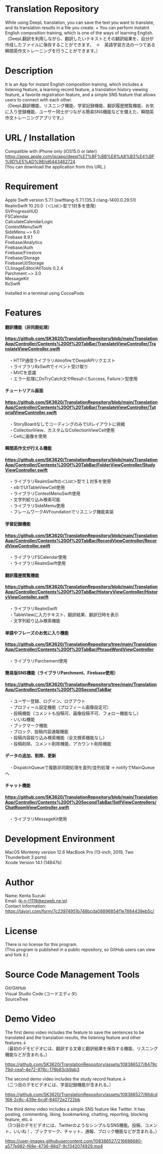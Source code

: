 # Translation Repository  
While using DeepL translation, you can save the text you want to translate, and its translation results in a file you create. + You can perform instatnt English composition training, which is one of the ways of learning English.  
（DeepL翻訳を利用しながら、翻訳したいテキストとその翻訳結果を、自分が作成したファイルに保存することができます。　＋　英語学習方法の一つである瞬間英作文トレーニングを行うことができます。）  
# Description  
It is an App for instant English composition training, which includes a listening feature, a learning record feature, a translation history viewing feature, a favorite registration feature, and a simple SNS feature that allows users to connect with each other.  
（DeepL翻訳機能、リスニング機能、学習記録機能、翻訳履歴閲覧機能、お気に入り登録機能、ユーザー同士がつながる簡易SNS機能などを備えた、瞬間英作文トレーニングアプリです。）  
# URL / Installation
Compatible with iPhone only (iOS15.0 or later)  
https://apps.apple.com/jp/app/deepl%E7%BF%BB%E8%A8%B3%E4%BF%9D%E5%AD%98/id6443462724  
(You can download the application from this URL.)  
# Requirement  
Apple Swift version 5.7.1 (swiftlang-5.7.1.135.3 clang-1400.0.29.51)  
RealmSwift 10.20.0（＜List＞型で1対多を使用）  
SVProgressHUD  
FSCalendar  
CalculateCalendarLogic  
ContextMenuSwift  
SideMenu ~> 6.0  
Firebase 8.9.1  
Firebase/Analytics   
Firebase/Auth  
Firebase/Firestore  
Firebase/Storage  
FirebaseUI/Storage  
CLImageEditor/AllTools 0.2.4  
Parchment ~> 3.0  
MessageKit  
RxSwift  

Installed in a terminal using CocoaPods  
# Features  
#### 翻訳機能（非同期処理）  
#### https://github.com/SK3620/TranslationRepository/blob/main/TranslationApp/Controller/Contents%20Of%20TabBar/TranslateViewController/TranslateViewController.swift  
　・HTTP通信ライブラリAlmofireでDeeplAPIリクエスト  
　・ライブラリRxSwiftでイベント受け取り  
　・MVCを意識  
　・エラー処理にDoTryCatch文やResult＜Success, Failure＞型使用  
#### チュートリアル画面  
#### https://github.com/SK3620/TranslationRepository/blob/main/TranslationApp/Controller/Contents%20Of%20TabBar/TranslateViewController/TutorialViewController.swift  
　・StoryBoardなしでコーディングのみでUIレイアウトに挑戦  
　・CollectionView、カスタムなCollectionViewCell使用  
　・Cellに画像を使用  
#### 瞬間英作文が行える機能  
#### https://github.com/SK3620/TranslationRepository/blob/main/TranslationApp/Controller/Contents%20Of%20TabBar/FolderViewController/StudyViewController.swift  
　・ライブラリRealmSwiftの＜List＞型で１対多を使用  
　・xibでUITableViewCell使用  
　・ライブラリContextMenuSwift使用  
　・文字列絞り込み検索可能  
　・ライブラリSideMemu使用  
　・フレームワークAVFoundationでリスニング機能実装  
#### 学習記録機能  
#### https://github.com/SK3620/TranslationRepository/blob/main/TranslationApp/Controller/Contents%20Of%20TabBar/RecordViewController/RecordViewController.swift  
　・ライブラリFSCalendar使用  
　・ライブラリRealmSwift使用  
#### 翻訳履歴閲覧機能  
#### https://github.com/SK3620/TranslationRepository/blob/main/TranslationApp/Controller/Contents%20Of%20TabBar/HistoryViewController/HistoryViewContoller.swift  
　・ライブラリRealmSwift  
　・TableViewに入力テキスト、翻訳結果、翻訳日時を表示  
　・文字列絞り込み検索機能  
#### 単語やフレーズのお気に入り機能  
#### https://github.com/SK3620/TranslationRepository/tree/main/TranslationApp/Controller/Contents%20Of%20TabBar/PhraseWordViewController
　・ライブラリParchement使用
#### 簡易版SNS機能（ライブラリParchment、Firebase使用）  
#### https://github.com/SK3620/TranslationRepository/tree/main/TranslationApp/Controller/Contents%20Of%20SecondTabBar  
　・ユーザー登録、ログイン、ログアウト  
　・プロフィール設定機能（プロフィール画像設定可）  
　・投稿機能（コメントも投稿可、画像投稿不可、フォロー機能なし）  
　・いいね機能  
　・ブックマーク機能  
　・ブロック、投稿内容通報機能  
　・投稿内容絞り込み検索機能（全文検索機能なし）  
　・投稿削除、コメント削除機能、アカウント削除機能  
  #### データの追加、削除、更新  
  　・DispatchQueueで複数非同期処理を直列/並列処理 → notifyでMainQueueへ
  #### チャット機能  
  #### https://github.com/SK3620/TranslationRepository/blob/main/TranslationApp/Controller/Contents%20Of%20SecondTabBar/SelfViewControllers/ChatRoomViewController.swift  
  　・ライブラリMessageKit使用  
# Development Environment  
MacOS Monterey version 12.6 MacBook Pro (13-inch, 2019, Two Thunderbolt 3 ports)  
Xcode Version 14.1 (14B47b)  
# Author  
Name: Kenta Suzuki  
Email: (k-n-t1119@ezweb.ne.jp)  
Contact Information: https://tayori.com/form/7c23974951b748bcda08896854f1e7884439eb5c/  
# License  
There is no license for this program.  
(This program is published in a public repository, so GitHub users can view and fork it.)  
# Source Code Management Tools  
Git/GitHub  
Visual Studio Code (コードエディタ)   
SourceTree  
# Demo Video  
The first demo video includes the feature to save the sentences to be translated and the translation results, the listening feature and other features.↓  
（最初のデモビデオには、翻訳する文章と翻訳結果を保存する機能、リスニング機能などが含まれる。）  

https://github.com/SK3620/TranslationRepository/assets/108386527/8479c79d-cea1-4e72-976c-178b83cb9ab3  

The second demo video includes the study record feature.↓  
（二つ目のデモビデオには、学習記録機能が含まれる。）  

https://github.com/SK3620/TranslationRepository/assets/108386527/86dcd168-2c8c-439e-bcdf-84072e2722bb  

The third demo video includes a simple SNS feature like Twitter. It has posting, commenting, liking, bookmarking, chatting, reporting, blocking feature, etc.↓  
（3つ目のデモビデオには、TwitterのようなシンプルなSNS機能。投稿、コメント、いいね！、ブックマーク、チャット、通報、ブロック機能などが含まれる。）  

https://user-images.githubusercontent.com/108386527/216686680-a577e982-f68e-4736-88d7-9c1342074929.mp4  
